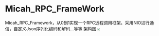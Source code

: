 # Micah_RPC_FrameWork
Micah_RPC_Framework，从0到1实现一个RPC远程调用框架。采用NIO进行通信，自定义Json序列化编码和解码...等等
架构图
<img src="https://github.com/MicahKong/Micah_RPC_FrameWork/blob/master/image-20210812104259295.png" style="zoom:50%"/>
